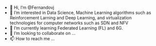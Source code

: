 - 👋 Hi, I’m @Fernandovj
- 👀 I’m interested in Data Science, Machine Learning algorithms such as Reinforcement Larning and Deep Learning, and virtualization technologies for computer networks such as SDN and NFV
- 🌱 I’m currently learning Federated Learning (FL) and 6G.
- 💞️ I’m looking to collaborate on ...
- 📫 How to reach me ...

<!---
Fernandovj/Fernandovj is a ✨ special ✨ repository because its `README.md` (this file) appears on your GitHub profile.
You can click the Preview link to take a look at your changes.
--->
